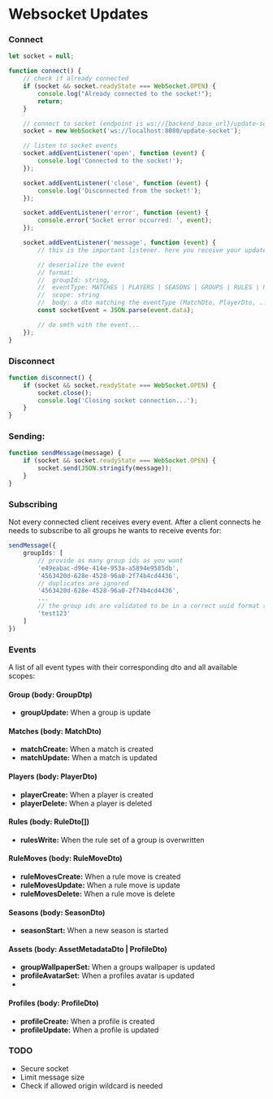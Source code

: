 # Websocket Updates

### Connect

```typescript
let socket = null;

function connect() {
    // check if already connected
    if (socket && socket.readyState === WebSocket.OPEN) {
        console.log("Already connected to the socket!");
        return;
    }

    // connect to socket (endpoint is ws://{backend_base_url}/update-socket)
    socket = new WebSocket('ws://localhost:8080/update-socket');

    // listen to socket events
    socket.addEventListener('open', function (event) {
        console.log('Connected to the socket!');
    });

    socket.addEventListener('close', function (event) {
        console.log('Disconnected from the socket!');
    });

    socket.addEventListener('error', function (event) {
        console.error('Socket error occurred: ', event);
    });

    socket.addEventListener('message', function (event) {
        // this is the important listener. here you receive your updates

        // deserialize the event
        // format:
        //  groupId: string,
        //  eventType: MATCHES | PLAYERS | SEASONS | GROUPS | RULES | RULE_MOVES | ASSETS | PROFILES
        //  scope: string
        //  body: a dto matching the eventType (MatchDto, PlayerDto, ...)
        const socketEvent = JSON.parse(event.data);

        // do smth with the event...
    });
}
```

### Disconnect

```typescript
function disconnect() {
    if (socket && socket.readyState === WebSocket.OPEN) {
        socket.close();
        console.log('Closing socket connection...');
    }
}
```

### Sending:

```typescript
function sendMessage(message) {
    if (socket && socket.readyState === WebSocket.OPEN) {
        socket.send(JSON.stringify(message));
    }
}
```

### Subscribing

Not every connected client receives every event.
After a client connects he needs to subscribe to all groups he wants to receive events for:

```typescript
sendMessage({
    groupIds: [
        // provide as many group ids as you want
        'e49eabac-d96e-414e-953a-a5894e9585db',
        '4563420d-628e-4528-96a0-2f74b4cd4436',
        // duplicates are ignored
        '4563420d-628e-4528-96a0-2f74b4cd4436',
        ...
        // the group ids are validated to be in a correct uuid format so you can (in theory) send any string you want
        'test123'
    ]
})
```

### Events

A list of all event types with their corresponding dto and all available scopes:

#### Group (body: GroupDtp)

* **groupUpdate:** When a group is update

#### Matches (body: MatchDto)

* **matchCreate:** When a match is created
* **matchUpdate:** When a match is updated

#### Players (body: PlayerDto)

* **playerCreate:** When a player is created
* **playerDelete:** When a player is deleted

#### Rules (body: RuleDto[])

* **rulesWrite:** When the rule set of a group is overwritten

#### RuleMoves (body: RuleMoveDto)

* **ruleMovesCreate:** When a rule move is created
* **ruleMovesUpdate:** When a rule move is update
* **ruleMovesDelete:** When a rule move is delete

#### Seasons (body: SeasonDto)

* **seasonStart:** When a new season is started

#### Assets (body: AssetMetadataDto | ProfileDto)

* **groupWallpaperSet:** When a groups wallpaper is updated
* **profileAvatarSet:** When a profiles avatar is updated
*
#### Profiles (body: ProfileDto)

* **profileCreate:** When a profile is created
* **profileUpdate:** When a profile is updated

### TODO

* Secure socket
* Limit message size
* Check if allowed origin wildcard is needed
